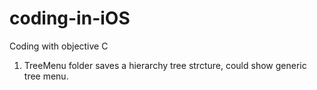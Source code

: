 coding-in-iOS
=============

Coding with objective C

1. TreeMenu folder saves a hierarchy tree strcture, could show generic tree menu.
